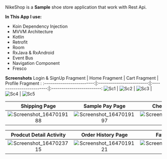 
NikeShop is a **Sample** shoe store application that work with Rest Api.

**In This App I use:**

- Koin Dependency Injection
- MVVM Architecture
- Kotlin
- Retrofit
- Room
- RxJava & RxAndroid
- Event Bus
- Navigation Component
- Fresco

**Screenshots**
Login & SignUp Fragment        |  Home Fragment          |  Cart Fragment          |  Profile Fragment         :
:-------------------------:|:-------------------------:|:-------------------------:|:-------------------------:
![Sc1](https://user-images.githubusercontent.com/54314092/157925604-103af732-d4b7-407a-a118-8e476023a1ed.png)   |  ![Sc2](https://user-images.githubusercontent.com/54314092/157925613-e3df1151-aed1-4e81-945b-94d88940e574.png) | ![Sc3](https://user-images.githubusercontent.com/54314092/157925625-ea6b9a9b-6bea-4a8e-b3ed-98a0fd2c4f41.png) | ![Sc4](https://user-images.githubusercontent.com/54314092/157925637-dd6f3171-62db-4ddd-8f0d-43c9ba8488f5.png) | ![Sc5](https://user-images.githubusercontent.com/54314092/157925643-26fcedf5-c0e4-4c5d-957c-bd8496477f29.png)

Shipping Page           |  Sample Pay Page          |  Checkout Page         |  Prodcut List Activity         :
:-------------------------:|:-------------------------:|:-------------------------:|:-------------------------:
![Screenshot_1647019188](https://user-images.githubusercontent.com/54314092/157925665-be3d3191-e410-4ebe-8446-c8f53bbc54a1.png) | ![Screenshot_1647019197](https://user-images.githubusercontent.com/54314092/157925668-451dfe67-aff7-4552-8598-5a08de70382c.png) | ![Screenshot_1647019200](https://user-images.githubusercontent.com/54314092/157925672-1f4be7c7-00fe-4923-85ed-a735ef0d5311.png) | ![Screenshot_1647023708](https://user-images.githubusercontent.com/54314092/157931186-8dc4e736-fcb2-4ee9-aee9-3bbcf5ee90c4.png)

Prodcut Detail Activity           |  Order History Page          |  Favorite List         |  Comment Lists         :
:-------------------------:|:-------------------------:|:-------------------------:|:-------------------------:
![Screenshot_1647023715](https://user-images.githubusercontent.com/54314092/157931408-68f7cbe1-af90-403a-b8d4-855648d67fe9.png) | ![Screenshot_1647019121](https://user-images.githubusercontent.com/54314092/157931433-0af10509-5494-42d5-97a5-2f9987314cea.png) | ![Screenshot_1647023964](https://user-images.githubusercontent.com/54314092/157931664-579329c9-0e64-42fc-abe9-6ff25ca050f2.png) | ![Screenshot_1647023928](https://user-images.githubusercontent.com/54314092/157931682-2b3e3f65-3671-4107-8add-6feb30166972.png) 

